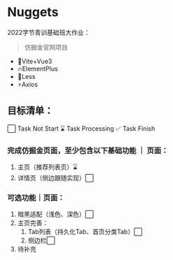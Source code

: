 # Nuggets

2022字节青训基础班大作业：

>仿掘金官网项目

* 💪Vite+Vue3
* 🔥ElementPlus
* 🌈Less
* ⚡Axios

## 目标清单：

⬜ Task Not Start ⌛ Task Processing ✅ Task Finish

### 完成仿掘金页面，至少包含以下基础功能 ｜ 页面：

1. 主页（推荐列表页）⌛
2. 详情页（侧边跟随实现）⬜

### 可选功能｜页面：

1. 暗黑适配（浅色、深色）⬜
2. 主页完善：
   1. Tab列表（持久化Tab、首页分类Tab）⬜
   2. 侧边栏⬜
3. 待补充
